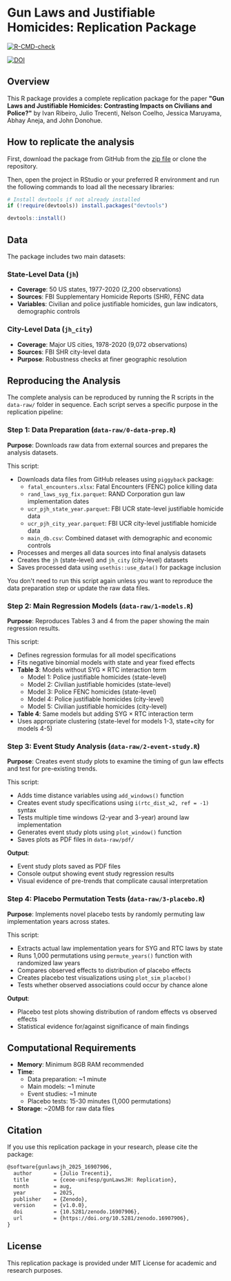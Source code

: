 # Gun Laws and Justifiable Homicides: Replication Package

[![R-CMD-check](https://github.com/ceoe-unifesp/gunLawsJH/actions/workflows/R-CMD-check.yaml/badge.svg)](https://github.com/ceoe-unifesp/gunLawsJH/actions/workflows/R-CMD-check.yaml)

[![DOI](https://zenodo.org/badge/DOI/10.5281/zenodo.16907906.svg)](https://doi.org/10.5281/zenodo.16907906)


## Overview

This R package provides a complete replication package for the paper **"Gun Laws and Justifiable Homicides: Contrasting Impacts on Civilians and Police?"** by Ivan Ribeiro, Julio Trecenti, Nelson Coelho, Jessica Maruyama, Abhay Aneja, and John Donohue.

## How to replicate the analysis

First, download the package from GitHub from the [zip file](https://github.com/ceoe-unifesp/gunLawsJH/archive/refs/heads/main.zip) or clone the repository.

Then, open the project in RStudio or your preferred R environment and run the following commands to load all the necessary libraries:

```r
# Install devtools if not already installed
if (!require(devtools)) install.packages("devtools")

devtools::install()
```

## Data

The package includes two main datasets:

### State-Level Data (`jh`)
- **Coverage**: 50 US states, 1977-2020 (2,200 observations)
- **Sources**: FBI Supplementary Homicide Reports (SHR), FENC data
- **Variables**: Civilian and police justifiable homicides, gun law indicators, demographic controls

### City-Level Data (`jh_city`)
- **Coverage**: Major US cities, 1978-2020 (9,072 observations)  
- **Sources**: FBI SHR city-level data
- **Purpose**: Robustness checks at finer geographic resolution

## Reproducing the Analysis

The complete analysis can be reproduced by running the R scripts in the `data-raw/` folder in sequence. Each script serves a specific purpose in the replication pipeline:

### Step 1: Data Preparation (`data-raw/0-data-prep.R`)

**Purpose**: Downloads raw data from external sources and prepares the analysis datasets.

This script:
- Downloads data files from GitHub releases using `piggyback` package:
  - `fatal_encounters.xlsx`: Fatal Encounters (FENC) police killing data
  - `rand_laws_syg_fix.parquet`: RAND Corporation gun law implementation dates
  - `ucr_pjh_state_year.parquet`: FBI UCR state-level justifiable homicide data
  - `ucr_pjh_city_year.parquet`: FBI UCR city-level justifiable homicide data
  - `main_db.csv`: Combined dataset with demographic and economic controls
- Processes and merges all data sources into final analysis datasets
- Creates the `jh` (state-level) and `jh_city` (city-level) datasets
- Saves processed data using `usethis::use_data()` for package inclusion

You don't need to run this script again unless you want to reproduce the data preparation step or update the raw data files.

### Step 2: Main Regression Models (`data-raw/1-models.R`)

**Purpose**: Reproduces Tables 3 and 4 from the paper showing the main regression results.

This script:
- Defines regression formulas for all model specifications
- Fits negative binomial models with state and year fixed effects
- **Table 3**: Models without SYG × RTC interaction term
  - Model 1: Police justifiable homicides (state-level)
  - Model 2: Civilian justifiable homicides (state-level)  
  - Model 3: Police FENC homicides (state-level)
  - Model 4: Police justifiable homicides (city-level)
  - Model 5: Civilian justifiable homicides (city-level)
- **Table 4**: Same models but adding SYG × RTC interaction term
- Uses appropriate clustering (state-level for models 1-3, state+city for models 4-5)

### Step 3: Event Study Analysis (`data-raw/2-event-study.R`)

**Purpose**: Creates event study plots to examine the timing of gun law effects and test for pre-existing trends.

This script:
- Adds time distance variables using `add_windows()` function
- Creates event study specifications using `i(rtc_dist_w2, ref = -1)` syntax
- Tests multiple time windows (2-year and 3-year) around law implementation
- Generates event study plots using `plot_window()` function
- Saves plots as PDF files in `data-raw/pdf/`

**Output**: 
- Event study plots saved as PDF files
- Console output showing event study regression results
- Visual evidence of pre-trends that complicate causal interpretation

### Step 4: Placebo Permutation Tests (`data-raw/3-placebo.R`)

**Purpose**: Implements novel placebo tests by randomly permuting law implementation years across states.

This script:
- Extracts actual law implementation years for SYG and RTC laws by state
- Runs 1,000 permutations using `permute_years()` function with randomized law years
- Compares observed effects to distribution of placebo effects
- Creates placebo test visualizations using `plot_sim_placebo()`
- Tests whether observed associations could occur by chance alone

**Output**:
- Placebo test plots showing distribution of random effects vs observed effects
- Statistical evidence for/against significance of main findings

## Computational Requirements

- **Memory**: Minimum 8GB RAM recommended
- **Time**: 
  - Data preparation: ~1 minute
  - Main models: ~1 minute
  - Event studies: ~1 minute
  - Placebo tests: 15-30 minutes (1,000 permutations)
- **Storage**: ~20MB for raw data files

## Citation

If you use this replication package in your research, please cite the package:

```latex
@software{gunlawsjh_2025_16907906,
  author       = {Julio Trecenti},
  title        = {ceoe-unifesp/gunLawsJH: Replication},
  month        = aug,
  year         = 2025,
  publisher    = {Zenodo},
  version      = {v1.0.0},
  doi          = {10.5281/zenodo.16907906},
  url          = {https://doi.org/10.5281/zenodo.16907906},
}
```

## License

This replication package is provided under MIT License for academic and research purposes.
